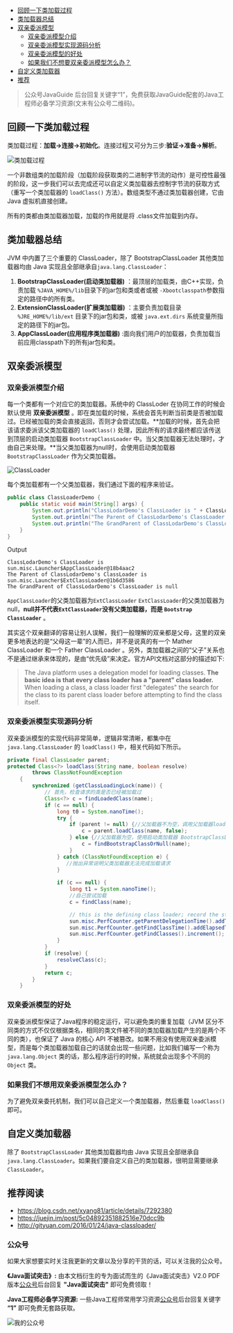 <!-- TOC -->

- [回顾一下类加载过程](#回顾一下类加载过程)
- [类加载器总结](#类加载器总结)
- [双亲委派模型](#双亲委派模型)
    - [双亲委派模型介绍](#双亲委派模型介绍)
    - [双亲委派模型实现源码分析](#双亲委派模型实现源码分析)
    - [双亲委派模型的好处](#双亲委派模型的好处)
    - [如果我们不想要双亲委派模型怎么办？](#如果我们不想要双亲委派模型怎么办)
- [自定义类加载器](#自定义类加载器)
- [推荐](#推荐)

<!-- /TOC -->

> 公众号JavaGuide 后台回复关键字“1”，免费获取JavaGuide配套的Java工程师必备学习资源(文末有公众号二维码)。

## 回顾一下类加载过程

类加载过程：**加载->连接->初始化**。连接过程又可分为三步:**验证->准备->解析**。

![类加载过程](http://pqrlmrv7w.bkt.clouddn.com/img/2019-4/类加载过程.png)

一个非数组类的加载阶段（加载阶段获取类的二进制字节流的动作）是可控性最强的阶段，这一步我们可以去完成还可以自定义类加载器去控制字节流的获取方式（重写一个类加载器的 `loadClass()` 方法）。数组类型不通过类加载器创建，它由 Java 虚拟机直接创建。

所有的类都由类加载器加载，加载的作用就是将 .class文件加载到内存。

## 类加载器总结

JVM 中内置了三个重要的 ClassLoader，除了 BootstrapClassLoader 其他类加载器均由 Java 实现且全部继承自`java.lang.ClassLoader`：

1.  **BootstrapClassLoader(启动类加载器)** ：最顶层的加载类，由C++实现，负责加载 `%JAVA_HOME%/lib`目录下的jar包和类或者或被 `-Xbootclasspath`参数指定的路径中的所有类。
2. **ExtensionClassLoader(扩展类加载器)** ：主要负责加载目录 `%JRE_HOME%/lib/ext` 目录下的jar包和类，或被 `java.ext.dirs` 系统变量所指定的路径下的jar包。
3. **AppClassLoader(应用程序类加载器)** :面向我们用户的加载器，负责加载当前应用classpath下的所有jar包和类。

## 双亲委派模型

### 双亲委派模型介绍

每一个类都有一个对应它的类加载器。系统中的 ClassLoder 在协同工作的时候会默认使用 **双亲委派模型** 。即在类加载的时候，系统会首先判断当前类是否被加载过。已经被加载的类会直接返回，否则才会尝试加载。**加载的时候，首先会把该请求委派该父类加载器的 `loadClass()` 处理，因此所有的请求最终都应该传送到顶层的启动类加载器 `BootstrapClassLoader` 中。当父类加载器无法处理时，才由自己来处理。**当父类加载器为null时，会使用启动类加载器 `BootstrapClassLoader` 作为父类加载器。

![ClassLoader](http://pqrlmrv7w.bkt.clouddn.com/img/2019-4/classloader_WPS图片.png)

每个类加载都有一个父类加载器，我们通过下面的程序来验证。

```java
public class ClassLoaderDemo {
    public static void main(String[] args) {
        System.out.println("ClassLodarDemo's ClassLoader is " + ClassLoaderDemo.class.getClassLoader());
        System.out.println("The Parent of ClassLodarDemo's ClassLoader is " + ClassLoaderDemo.class.getClassLoader().getParent());
        System.out.println("The GrandParent of ClassLodarDemo's ClassLoader is " + ClassLoaderDemo.class.getClassLoader().getParent().getParent());
    }
}
```

Output

```
ClassLodarDemo's ClassLoader is sun.misc.Launcher$AppClassLoader@18b4aac2
The Parent of ClassLodarDemo's ClassLoader is sun.misc.Launcher$ExtClassLoader@1b6d3586
The GrandParent of ClassLodarDemo's ClassLoader is null
```

`AppClassLoader`的父类加载器为`ExtClassLoader`
`ExtClassLoader`的父类加载器为null，**null并不代表`ExtClassLoader`没有父类加载器，而是 `Bootstrap ClassLoader`** 。

其实这个双亲翻译的容易让别人误解，我们一般理解的双亲都是父母，这里的双亲更多地表达的是“父母这一辈”的人而已，并不是说真的有一个 Mather ClassLoader 和一个 Father ClassLoader 。另外，类加载器之间的“父子”关系也不是通过继承来体现的，是由“优先级”来决定。官方API文档对这部分的描述如下:

>The Java platform uses a delegation model for loading classes. **The basic idea is that every class loader has a "parent" class loader.** When loading a class, a class loader first "delegates" the search for the class to its parent class loader before attempting to find the class itself.

### 双亲委派模型实现源码分析

双亲委派模型的实现代码非常简单，逻辑非常清晰，都集中在 `java.lang.ClassLoader` 的 `loadClass()` 中，相关代码如下所示。

```java
private final ClassLoader parent; 
protected Class<?> loadClass(String name, boolean resolve)
        throws ClassNotFoundException
    {
        synchronized (getClassLoadingLock(name)) {
            // 首先，检查请求的类是否已经被加载过
            Class<?> c = findLoadedClass(name);
            if (c == null) {
                long t0 = System.nanoTime();
                try {
                    if (parent != null) {//父加载器不为空，调用父加载器loadClass()方法处理
                        c = parent.loadClass(name, false);
                    } else {//父加载器为空，使用启动类加载器 BootstrapClassLoader 加载
                        c = findBootstrapClassOrNull(name);
                    }
                } catch (ClassNotFoundException e) {
                   //抛出异常说明父类加载器无法完成加载请求
                }
                
                if (c == null) {
                    long t1 = System.nanoTime();
                    //自己尝试加载
                    c = findClass(name);

                    // this is the defining class loader; record the stats
                    sun.misc.PerfCounter.getParentDelegationTime().addTime(t1 - t0);
                    sun.misc.PerfCounter.getFindClassTime().addElapsedTimeFrom(t1);
                    sun.misc.PerfCounter.getFindClasses().increment();
                }
            }
            if (resolve) {
                resolveClass(c);
            }
            return c;
        }
    }
```

### 双亲委派模型的好处

双亲委派模型保证了Java程序的稳定运行，可以避免类的重复加载（JVM 区分不同类的方式不仅仅根据类名，相同的类文件被不同的类加载器加载产生的是两个不同的类），也保证了 Java 的核心 API 不被篡改。如果不用没有使用双亲委派模型，而是每个类加载器加载自己的话就会出现一些问题，比如我们编写一个称为 `java.lang.Object` 类的话，那么程序运行的时候，系统就会出现多个不同的 `Object` 类。

### 如果我们不想用双亲委派模型怎么办？

为了避免双亲委托机制，我们可以自己定义一个类加载器，然后重载 `loadClass()` 即可。

## 自定义类加载器

除了 `BootstrapClassLoader` 其他类加载器均由 Java 实现且全部继承自`java.lang.ClassLoader`。如果我们要自定义自己的类加载器，很明显需要继承 `ClassLoader`。

## 推荐阅读

- <https://blog.csdn.net/xyang81/article/details/7292380>
- <https://juejin.im/post/5c04892351882516e70dcc9b>
- <http://gityuan.com/2016/01/24/java-classloader/>

### 公众号

如果大家想要实时关注我更新的文章以及分享的干货的话，可以关注我的公众号。

**《Java面试突击》:** 由本文档衍生的专为面试而生的《Java面试突击》V2.0 PDF 版本[公众号](#公众号)后台回复 **"Java面试突击"** 即可免费领取！

**Java工程师必备学习资源:** 一些Java工程师常用学习资源[公众号](#公众号)后台回复关键字 **“1”** 即可免费无套路获取。 

![我的公众号](https://user-gold-cdn.xitu.io/2018/11/28/167598cd2e17b8ec?w=258&h=258&f=jpeg&s=27334)

